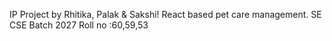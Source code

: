 IP Project by Rhitika, Palak & Sakshi!
React based pet care management.
SE CSE Batch 2027
Roll no :60,59,53
